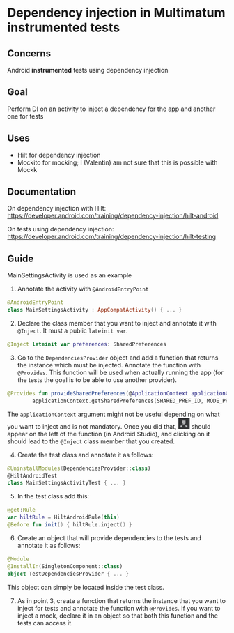 # Dependency injection in Multimatum instrumented tests

## Concerns
Android <b>instrumented</b> tests using dependency injection

## Goal
Perform DI on an activity to inject a dependency for the app and another one for tests

## Uses
* Hilt for dependency injection
* Mockito for mocking; I (Valentin) am not sure that this is possible with Mockk

## Documentation
On dependency injection with Hilt: https://developer.android.com/training/dependency-injection/hilt-android <p>
On tests using dependency injection: https://developer.android.com/training/dependency-injection/hilt-testing

## Guide
MainSettingsActivity is used as an example
1. Annotate the activity with `@AndroidEntryPoint`
```Kotlin
@AndroidEntryPoint
class MainSettingsActivity : AppCompatActivity() { ... }
```
2. Declare the class member that you want to inject and annotate it with `@Inject`. It must a public `lateinit var`.
```Kotlin
@Inject lateinit var preferences: SharedPreferences
```
3. Go to the `DependenciesProvider` object and add a function that returns the instance which must be injected. Annotate the 
function with `@Provides`. This function will be used when actually running the app (for the tests the goal is to be able to
use another provider).
```Kotlin
@Provides fun provideSharedPreferences(@ApplicationContext applicationContext: Context): SharedPreferences =
        applicationContext.getSharedPreferences(SHARED_PREF_ID, MODE_PRIVATE)
```
The `applicationContext` argument might not be useful depending on what you want to inject and is not mandatory.
Once you did that, ![dependency-icon](./dependency-icon.jpg) should appear on the left of the function (in Android Studio),
and clicking on it should lead to the `@Inject` class member that you created.

4. Create the test class and annotate it as follows:
```Kotlin
@UninstallModules(DependenciesProvider::class)
@HiltAndroidTest
class MainSettingsActivityTest { ... }
```
5. In the test class add this:
```Kotlin
@get:Rule
var hiltRule = HiltAndroidRule(this)
@Before fun init() { hiltRule.inject() }
```
6. Create an object that will provide dependencies to the tests and annotate it as follows:
```Kotlin
@Module
@InstallIn(SingletonComponent::class)
object TestDependenciesProvider { ... }
```
This object can simply be located inside the test class.

7. As in point 3, create a function that returns the instance that you want to inject for tests and annotate the function with `@Provides`.
If you want to inject a mock, declare it in an object so that both this function and the tests can access it.

